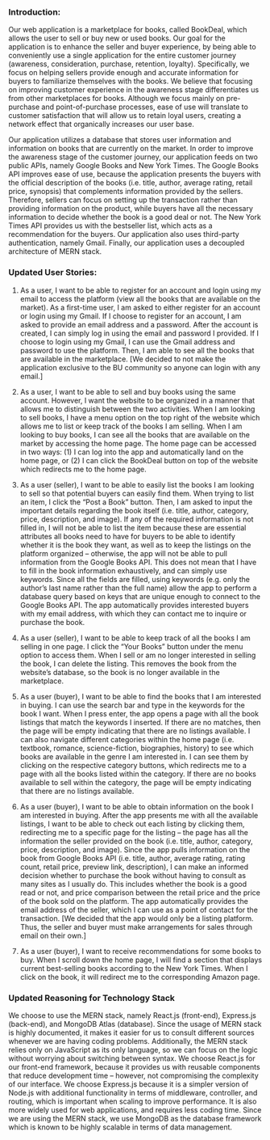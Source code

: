 
<h3>Introduction:</h3>

Our web application is a marketplace for books, called BookDeal, which allows the user to sell or buy new or used books. Our goal for the application is to enhance the seller and buyer experience, by being able to conveniently use a single application for the entire customer journey (awareness, consideration, purchase, retention, loyalty). Specifically, we focus on helping sellers provide enough and accurate information for buyers to familiarize themselves with the books. We believe that focusing on improving customer experience in the awareness stage differentiates us from other marketplaces for books. Although we focus mainly on pre-purchase and point-of-purchase processes, ease of use will translate to customer satisfaction that will allow us to retain loyal users, creating a network effect that organically increases our user base.

Our application utilizes a database that stores user information and information on books that are currently on the market. In order to improve the awareness stage of the customer journey, our application feeds on two public APIs, namely Google Books and New York Times. The Google Books API improves ease of use, because the application presents the buyers with the official description of the books (i.e. title, author, average rating, retail price, synopsis) that complements information provided by the sellers. Therefore, sellers can focus on setting up the transaction rather than providing information on the product, while buyers have all the necessary information to decide whether the book is a good deal or not. The New York Times API provides us with the bestseller list, which acts as a recommendation for the buyers. Our application also uses third-party authentication, namely Gmail. Finally, our application uses a decoupled architecture of MERN stack.


<h3>Updated User Stories:</h3>

1. As a user, I want to be able to register for an account and login using my email to access the platform (view all the books that are available on the market). As a first-time user, I am asked to either register for an account or login using my Gmail. If I choose to register for an account, I am asked to provide an email address and a password. After the account is created, I can simply log in using the email and password I provided. If I choose to login using my Gmail, I can use the Gmail address and password to use the platform. Then, I am able to see all the books that are available in the marketplace. [We decided to not make the application exclusive to the BU community so anyone can login with any email.]

2. As a user, I want to be able to sell and buy books using the same account. However, I want the website to be organized in a manner that allows me to distinguish between the two activities. When I am looking to sell books, I have a menu option on the top right of the website which allows me to list or keep track of the books I am selling. When I am looking to buy books, I can see all the books that are available on the market by accessing the home page. The home page can be accessed in two ways: (1) I can log into the app and automatically land on the home page, or (2) I can click the BookDeal button on top of the website which redirects me to the home page.

3. As a user (seller), I want to be able to easily list the books I am looking to sell so that potential buyers can easily find them. When trying to list an item, I click the “Post a Book” button. Then, I am asked to input the important details regarding the book itself (i.e. title, author, category, price, description, and image). If any of the required information is not filled in, I will not be able to list the item because these are essential attributes all books need to have for buyers to be able to identify whether it is the book they want, as well as to keep the listings on the platform organized – otherwise, the app will not be able to pull information from the Google Books API. This does not mean that I have to fill in the book information exhaustively, and can simply use keywords. Since all the fields are filled, using keywords (e.g. only the author’s last name rather than the full name) allow the app to perform a database query based on keys that are unique enough to connect to the Google Books API. The app automatically provides interested buyers with my email address, with which they can contact me to inquire or purchase the book.

4. As a user (seller), I want to be able to keep track of all the books I am selling in one page. I click the “Your Books” button under the menu option to access them. When I sell or am no longer interested in selling the book, I can delete the listing. This removes the book from the website’s database, so the book is no longer available in the marketplace.

5. As a user (buyer), I want to be able to find the books that I am interested in buying. I can use the search bar and type in the keywords for the book I want. When I press enter, the app opens a page with all the book listings that match the keywords I inserted. If there are no matches, then the page will be empty indicating that there are no listings available. I can also navigate different categories within the home page (i.e. textbook, romance, science-fiction, biographies, history) to see which books are available in the genre I am interested in. I can see them by clicking on the respective category buttons, which redirects me to a page with all the books listed within the category. If there are no books available to sell within the category, the page will be empty indicating that there are no listings available.

6. As a user (buyer), I want to be able to obtain information on the book I am interested in buying. After the app presents me with all the available listings, I want to be able to check out each listing by clicking them, redirecting me to a specific page for the listing – the page has all the information the seller provided on the book (i.e. title, author, category, price, description, and image). Since the app pulls information on the book from Google Books API (i.e. title, author, average rating, rating count, retail price, preview link, description), I can make an informed decision whether to purchase the book without having to consult as many sites as I usually do. This includes whether the book is a good read or not, and price comparison between the retail price and the price of the book sold on the platform. The app automatically provides the email address of the seller, which I can use as a point of contact for the transaction. [We decided that the app would only be a listing platform. Thus, the seller and buyer must make arrangements for sales through email on their own.]

7. As a user (buyer), I want to receive recommendations for some books to buy. When I scroll down the home page, I will find a section that displays current best-selling books according to the New York Times. When I click on the book, it will redirect me to the corresponding Amazon page.


<h3>Updated Reasoning for Technology Stack</h3>

We choose to use the MERN stack, namely React.js (front-end), Express.js (back-end), and MongoDB Atlas (database). Since the usage of MERN stack is highly documented, it makes it easier for us to consult different sources whenever we are having coding problems. Additionally, the MERN stack relies only on JavaScript as its only language, so we can focus on the logic without worrying about switching between syntax. We choose React.js for our front-end framework, because it provides us with reusable components that reduce development time – however, not compromising the complexity of our interface. We choose Express.js because it is a simpler version of Node.js with additional functionality in terms of middleware, controller, and routing, which is important when scaling to improve performance. It is also more widely used for web applications, and requires less coding time. Since we are using the MERN stack, we use MongoDB as the database framework which is known to be highly scalable in terms of data management.

